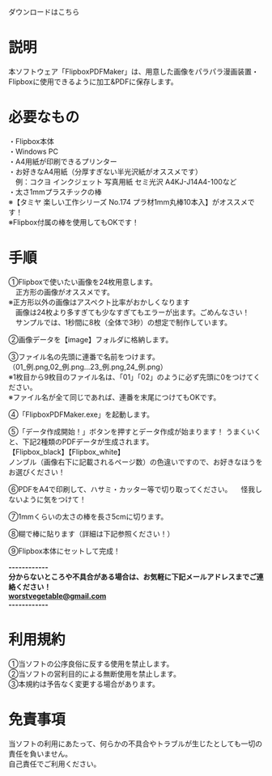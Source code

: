 ダウンロードはこちら

# 説明
本ソフトウェア「FlipboxPDFMaker」は、用意した画像をパラパラ漫画装置・Flipboxに使用できるように加工&PDFに保存します。

# 必要なもの
・Flipbox本体  
・Windows PC  
・A4用紙が印刷できるプリンター  
・お好きなA4用紙（分厚すぎない半光沢紙がオススメです）  
　例：コクヨ インクジェット 写真用紙 セミ光沢 A4KJ-J14A4-100など  
・太さ1mmプラスチックの棒  
※【タミヤ 楽しい工作シリーズ No.174 プラ材1mm丸棒10本入】がオススメです！  
※Flipbox付属の棒を使用してもOKです！  

# 手順
①Flipboxで使いたい画像を24枚用意します。  
　正方形の画像がオススメです。  
※正方形以外の画像はアスペクト比率がおかしくなります  
　画像は24枚より多すぎても少なすぎてもエラーが出ます。ごめんなさい！  
　サンプルでは、1秒間に8枚（全体で3秒）の想定で制作しています。  

②画像データを【image】フォルダに格納します。

③ファイル名の先頭に連番で名前をつけます。  
（01_例.png,02_例.png…23_例.png,24_例.png）  
※1枚目から9枚目のファイル名は、「01」「02」のように必ず先頭に0をつけてください。  
※ファイル名が全て同じであれば、連番を末尾につけてもOKです。  

④「FlipboxPDFMaker.exe」を起動します。

⑤「データ作成開始！」ボタンを押すとデータ作成が始まります！
うまくいくと、下記2種類のPDFデータが生成されます。  
【Flipbox_black】【Flipbox_white】  
ノンブル（画像右下に記載されるページ数）の色違いですので、お好きなほうをお選びください！  

⑥PDFをA4で印刷して、ハサミ・カッター等で切り取ってください。
　怪我しないように気をつけて！  

⑦1mmくらいの太さの棒を長さ5cmに切ります。

⑧糊で棒に貼ります（詳細は下記参照ください！）

⑨Flipbox本体にセットして完成！

**------------  
分からないところや不具合がある場合は、お気軽に下記メールアドレスまでご連絡ください！  
worstvegetable@gmail.com  
------------**

# 利用規約

①当ソフトの公序良俗に反する使用を禁止します。  
②当ソフトの営利目的による無断使用を禁止します。  
③本規約は予告なく変更する場合があります。  

# 免責事項

当ソフトの利用にあたって、何らかの不具合やトラブルが生じたとしても一切の責任を負いません。  
自己責任でご利用ください。  
